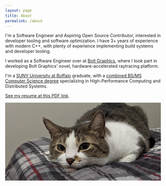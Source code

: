 ```yaml
---
layout: page
title: About
permalink: /about
---
```


I'm a Software Engineer and Aspiring Open Source Contributor, interested in developer tooling and software optimization. I have 3+ years of experience with modern C++, with plenty of experience implementing build systems and developer tooling.

I worked as a Software Engineer over at [Bolt Graphics](https://bolt.graphics/), where I took part in developing Bolt Graphics' novel, hardware-accelerated raytracing platform.

I'm a [SUNY University at Buffalo](https://buffalo.edu/) graduate, with a [combined BS/MS Computer Science degree](https://engineering.buffalo.edu/computer-science-engineering/undergraduate/degrees-and-programs/bs-ms-in-computer-science-and-engineering.html) specializing in High-Performance Computing and Distributed Systems.

[See my resume at this PDF link](/assets/files/nicolas-barrios-resume-v8.pdf).

![A photo of a tabby cat resting her head on her owner's bed, looking at the camera with an inquisitive gaze](assets/images/cat-header.jpg)
